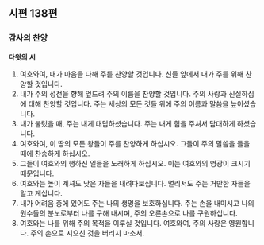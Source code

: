 ## 시편 138편

### 감사의 찬양
**다윗의 시**
1. 여호와여, 내가 마음을 다해 주를 찬양할 것입니다. 신들 앞에서 내가 주를 위해 찬양할 것입니다.
2. 내가 주의 성전을 향해 엎드려 주의 이름을 찬양할 것입니다. 주의 사랑과 신실하심에 대해 찬양할 것입니다. 주는 세상의 모든 것들 위에 주의 이름과 말씀을 높이셨습니다.
3. 내가 불렀을 때, 주는 내게 대답하셨습니다. 주는 내게 힘을 주셔서 담대하게 하셨습니다.
4. 여호와여, 이 땅의 모든 왕들이 주를 찬양하게 하십시오. 그들이 주의 말씀을 들을 때에 찬송하게 하십시오.
5. 그들이 여호와의 행하신 일들을 노래하게 하십시오. 이는 여호와의 영광이 크시기 때문입니다.
6. 여호와는 높이 계셔도 낮은 자들을 내려다보십니다. 멀리서도 주는 거만한 자들을 알고 계십니다.
7. 내가 어려움 중에 있어도 주는 나의 생명을 보호하십니다. 주는 손을 내미시고 나의 원수들의 분노로부터 나를 구해 내시며, 주의 오른손으로 나를 구원하십니다.
8. 여호와는 나를 위해 주의 목적을 이루실 것입니다. 여호와여, 주의 사랑은 영원합니다. 주의 손으로 지으신 것을 버리지 마소서.